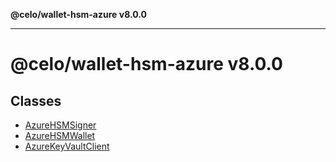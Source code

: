 **@celo/wallet-hsm-azure v8.0.0**

***

# @celo/wallet-hsm-azure v8.0.0

## Classes

- [AzureHSMSigner](classes/AzureHSMSigner.md)
- [AzureHSMWallet](classes/AzureHSMWallet.md)
- [AzureKeyVaultClient](classes/AzureKeyVaultClient.md)
